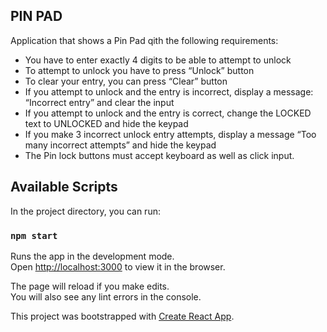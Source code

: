 ## PIN PAD

Application that shows a Pin Pad qith the following requirements:

- You have to enter exactly 4 digits to be able to attempt to unlock
- To attempt to unlock you have to press “Unlock” button
- To clear your entry, you can press “Clear” button
- If you attempt to unlock and the entry is incorrect, display a message: “Incorrect entry” and clear the input
- If you attempt to unlock and the entry is correct, change the LOCKED text to UNLOCKED and hide the keypad
- If you make 3 incorrect unlock entry attempts, display a message “Too many incorrect attempts” and hide the keypad
- The Pin lock buttons must accept keyboard as well as click input.

## Available Scripts

In the project directory, you can run:

### `npm start`

Runs the app in the development mode.<br />
Open [http://localhost:3000](http://localhost:3000) to view it in the browser.

The page will reload if you make edits.<br />
You will also see any lint errors in the console.

This project was bootstrapped with [Create React App](https://github.com/facebook/create-react-app).
